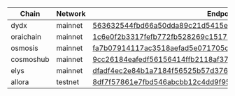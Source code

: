 | Chain   | Network                                                         | Endpoint |
| --------- | ------- | --------------------------------------------------------------- |
| dydx               | mainnet        | 563632544fbd66a50dda89c21d5415e5197c10b9@seeds.owallet.io:36238 |
| oraichain          | mainnet        | 1c6e0f2b3317fefb772fb528269c151735a5f0cb@seeds.owallet.io:10005 |
| osmosis            | mainnet        | fa7b07914117ac3518aefad5e071705dc89a4c7a@seeds.owallet.io:10002 |
| cosmoshub          | mainnet        | 9cc26184eafedf56156414ffb2118af37b85ed03@seeds.owallet.io:10001 |
| elys               | mainnet        | dfadf4ec2e84b1a7184f56525b57d37694e46be9@seeds.owallet.io:36226 |
| allora             | testnet        | 8df7f57861e7fbd546abcbb12c4dd9f9520436fa@seeds.owallet.io:13267 |
